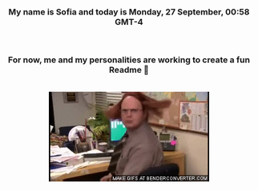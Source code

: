 


<div align="center">
<h3 >My name is Sofia and today is Monday, 27 September, 00:58 GMT-4</h3><br>
<h3 >For now, me and my personalities are working to create a fun Readme 👋
</h3><br>
<img src='img/dwight.gif' alt='working...'/>
</div>
